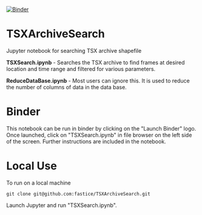 [![Binder](https://gke.mybinder.org/badge_logo.svg)](https://gke.mybinder.org/v2/gh/fastice/TSXArchiveSearch/main?urlpath=lab)
# TSXArchiveSearch
Jupyter notebook for searching TSX archive shapefile

**TSXSearch.ipynb** - Searches the TSX archive to find frames at desired location and time range and filtered for various parameters.

**ReduceDataBase.ipynb** - Most users can ignore this. It is used to reduce the number of columns of data in the data base.

# Binder

This notebook can be run in binder by clicking on the "Launch Binder" logo. Once launched, click on "TSXSearch.ipynb" in file browser on the left side of the screen. Further instructions are included in the notebook.

# Local Use

To run on a local machine
```
git clone git@github.com:fastice/TSXArchiveSearch.git
```
Launch Jupyter and run "TSXSearch.ipynb".
